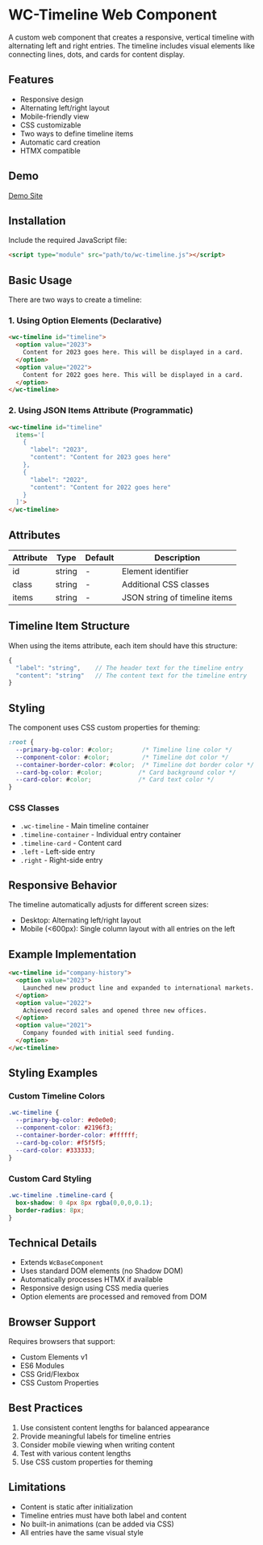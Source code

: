 # WC-Timeline Web Component

A custom web component that creates a responsive, vertical timeline with alternating left and right entries. The timeline includes visual elements like connecting lines, dots, and cards for content display.

## Features

- Responsive design
- Alternating left/right layout
- Mobile-friendly view
- CSS customizable
- Two ways to define timeline items
- Automatic card creation
- HTMX compatible

## Demo
[Demo Site](https://mattduffield.github.io/wave-css/views/)

## Installation

Include the required JavaScript file:

```html
<script type="module" src="path/to/wc-timeline.js"></script>
```

## Basic Usage

There are two ways to create a timeline:

### 1. Using Option Elements (Declarative)

```html
<wc-timeline id="timeline">
  <option value="2023">
    Content for 2023 goes here. This will be displayed in a card.
  </option>
  <option value="2022">
    Content for 2022 goes here. This will be displayed in a card.
  </option>
</wc-timeline>
```

### 2. Using JSON Items Attribute (Programmatic)

```html
<wc-timeline id="timeline"
  items='[
    {
      "label": "2023",
      "content": "Content for 2023 goes here"
    },
    {
      "label": "2022",
      "content": "Content for 2022 goes here"
    }
  ]'>
</wc-timeline>
```

## Attributes

| Attribute | Type   | Default | Description                    |
|-----------|--------|---------|--------------------------------|
| id        | string | -       | Element identifier             |
| class     | string | -       | Additional CSS classes         |
| items     | string | -       | JSON string of timeline items  |

## Timeline Item Structure

When using the items attribute, each item should have this structure:

```javascript
{
  "label": "string",    // The header text for the timeline entry
  "content": "string"   // The content text for the timeline entry
}
```

## Styling

The component uses CSS custom properties for theming:

```css
:root {
  --primary-bg-color: #color;        /* Timeline line color */
  --component-color: #color;         /* Timeline dot color */
  --container-border-color: #color;  /* Timeline dot border color */
  --card-bg-color: #color;          /* Card background color */
  --card-color: #color;             /* Card text color */
}
```

### CSS Classes

- `.wc-timeline` - Main timeline container
- `.timeline-container` - Individual entry container
- `.timeline-card` - Content card
- `.left` - Left-side entry
- `.right` - Right-side entry

## Responsive Behavior

The timeline automatically adjusts for different screen sizes:
- Desktop: Alternating left/right layout
- Mobile (<600px): Single column layout with all entries on the left

## Example Implementation

```html
<wc-timeline id="company-history">
  <option value="2023">
    Launched new product line and expanded to international markets.
  </option>
  <option value="2022">
    Achieved record sales and opened three new offices.
  </option>
  <option value="2021">
    Company founded with initial seed funding.
  </option>
</wc-timeline>
```

## Styling Examples

### Custom Timeline Colors

```css
.wc-timeline {
  --primary-bg-color: #e0e0e0;
  --component-color: #2196f3;
  --container-border-color: #ffffff;
  --card-bg-color: #f5f5f5;
  --card-color: #333333;
}
```

### Custom Card Styling

```css
.wc-timeline .timeline-card {
  box-shadow: 0 4px 8px rgba(0,0,0,0.1);
  border-radius: 8px;
}
```

## Technical Details

- Extends `WcBaseComponent`
- Uses standard DOM elements (no Shadow DOM)
- Automatically processes HTMX if available
- Responsive design using CSS media queries
- Option elements are processed and removed from DOM

## Browser Support

Requires browsers that support:
- Custom Elements v1
- ES6 Modules
- CSS Grid/Flexbox
- CSS Custom Properties

## Best Practices

1. Use consistent content lengths for balanced appearance
2. Provide meaningful labels for timeline entries
3. Consider mobile viewing when writing content
4. Test with various content lengths
5. Use CSS custom properties for theming

## Limitations

- Content is static after initialization
- Timeline entries must have both label and content
- No built-in animations (can be added via CSS)
- All entries have the same visual style

